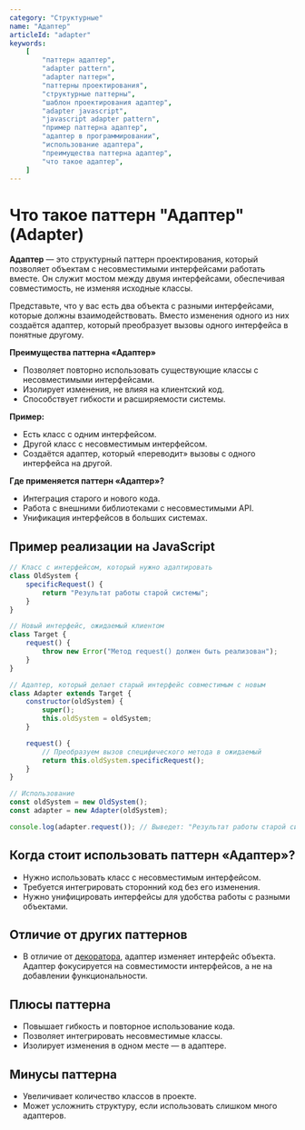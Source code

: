 ```yaml
---
category: "Структурные"
name: "Адаптер"
articleId: "adapter"
keywords:
    [
        "паттерн адаптер",
        "adapter pattern",
        "adapter паттерн",
        "паттерны проектирования",
        "структурные паттерны",
        "шаблон проектирования адаптер",
        "adapter javascript",
        "javascript adapter pattern",
        "пример паттерна адаптер",
        "адаптер в программировании",
        "использование адаптера",
        "преимущества паттерна адаптер",
        "что такое адаптер",
    ]
---
```


# Что такое паттерн **"Адаптер" (Adapter)**

**Адаптер** — это структурный паттерн проектирования, который позволяет объектам с несовместимыми интерфейсами работать вместе. Он служит мостом между двумя интерфейсами, обеспечивая совместимость, не изменяя исходные классы.

Представьте, что у вас есть два объекта с разными интерфейсами, которые должны взаимодействовать. Вместо изменения одного из них создаётся адаптер, который преобразует вызовы одного интерфейса в понятные другому.

**Преимущества паттерна «Адаптер»**

- Позволяет повторно использовать существующие классы с несовместимыми интерфейсами.
- Изолирует изменения, не влияя на клиентский код.
- Способствует гибкости и расширяемости системы.

**Пример:**

- Есть класс с одним интерфейсом.
- Другой класс с несовместимым интерфейсом.
- Создаётся адаптер, который «переводит» вызовы с одного интерфейса на другой.

**Где применяется паттерн «Адаптер»?**

- Интеграция старого и нового кода.
- Работа с внешними библиотеками с несовместимыми API.
- Унификация интерфейсов в больших системах.

## Пример реализации на JavaScript

```javascript
// Класс с интерфейсом, который нужно адаптировать
class OldSystem {
    specificRequest() {
        return "Результат работы старой системы";
    }
}

// Новый интерфейс, ожидаемый клиентом
class Target {
    request() {
        throw new Error("Метод request() должен быть реализован");
    }
}

// Адаптер, который делает старый интерфейс совместимым с новым
class Adapter extends Target {
    constructor(oldSystem) {
        super();
        this.oldSystem = oldSystem;
    }

    request() {
        // Преобразуем вызов специфического метода в ожидаемый
        return this.oldSystem.specificRequest();
    }
}

// Использование
const oldSystem = new OldSystem();
const adapter = new Adapter(oldSystem);

console.log(adapter.request()); // Выведет: "Результат работы старой системы"
```

## Когда стоит использовать паттерн «Адаптер»?

- Нужно использовать класс с несовместимым интерфейсом.
- Требуется интегрировать сторонний код без его изменения.
- Нужно унифицировать интерфейсы для удобства работы с разными объектами.

## Отличие от других паттернов

- В отличие от [декоратора]({{decorator}}), адаптер изменяет интерфейс объекта. Адаптер фокусируется на совместимости интерфейсов, а не на добавлении функциональности.

## Плюсы паттерна

- Повышает гибкость и повторное использование кода.
- Позволяет интегрировать несовместимые классы.
- Изолирует изменения в одном месте — в адаптере.

## Минусы паттерна

- Увеличивает количество классов в проекте.
- Может усложнить структуру, если использовать слишком много адаптеров.
